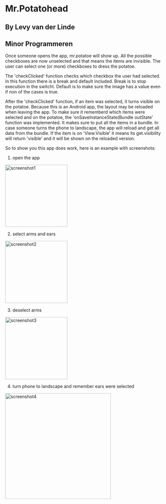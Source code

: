 # Mr.Potatohead
## By Levy van der Linde 
## Minor Programmeren

Once someone opens the app, mr.potatoe will show up.
All the possible checkboxes are now unselected and that means the items are invisible.
The user can select one (or more) checkboxes to dress the potatoe.

The 'checkClicked' function checks which checkbox the user had selected.
In this function there is a break and default included. Break is to stop execution in the switcht.
Default is to make sure the image has a value even if non of the cases is true. 

After the 'checkClicked' function, if an item was selected, it turns visible on the potatoe.
Because this is an Android app, the layout may be reloaded when leaving the app. 
To make sure it rememberd which items were selected and on the potatoe, 
the 'onSaveInstanceState(Bundle outState' function was implemented. It makes sure to put all the items in a bundle.
In case someone turns the phone to landscape, the app will reload and get all data from the bundle.
If the item is on 'View.Visible' it means its get.visibility will return 'visible' and it will be shown on the reloaded version.

So to show you this app does work, here is an example with screenshots:

1. open the app

<img width="200" alt="screenshot1" src="https://user-images.githubusercontent.com/47352487/56111121-293a7080-5f57-11e9-9872-07bb258fe6a4.png">

2. select arms and ears

<img width="200" alt="screenshot2" src="https://user-images.githubusercontent.com/47352487/56111341-efb63500-5f57-11e9-984f-839f6d185caa.png">

3. deselect arms

<img width="200" alt="screenshot3" src="https://user-images.githubusercontent.com/47352487/56111381-09577c80-5f58-11e9-9de9-a8ad80d6efe4.png">

4. turn phone to landscape and remember ears were selected

<img width="340" alt="screenshot4" src="https://user-images.githubusercontent.com/47352487/56111414-2c822c00-5f58-11e9-8cb9-7f4e17b3d7c9.png">

